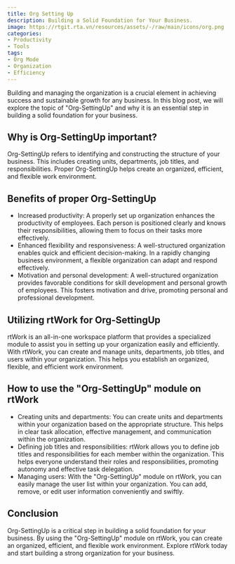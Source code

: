 ```yaml
---
title: Org Setting Up
description: Building a Solid Foundation for Your Business.
image: https://rtgit.rta.vn/resources/assets/-/raw/main/icons/org.png
categories:
- Productivity
- Tools
tags:
- Org Mode
- Organization
- Efficiency
---
```


Building and managing the organization is a crucial element in achieving success and sustainable growth for any business. In this blog post, we will explore the topic of "Org-SettingUp" and why it is an essential step in building a solid foundation for your business.

## Why is Org-SettingUp important?

Org-SettingUp refers to identifying and constructing the structure of your business. This includes creating units, departments, job titles, and responsibilities. Proper Org-SettingUp helps create an organized, efficient, and flexible work environment.

## Benefits of proper Org-SettingUp

- Increased productivity: A properly set up organization enhances the productivity of employees. Each person is positioned clearly and knows their responsibilities, allowing them to focus on their tasks more effectively.
- Enhanced flexibility and responsiveness: A well-structured organization enables quick and efficient decision-making. In a rapidly changing business environment, a flexible organization can adapt and respond effectively.
- Motivation and personal development: A well-structured organization provides favorable conditions for skill development and personal growth of employees. This fosters motivation and drive, promoting personal and professional development.

## Utilizing rtWork for Org-SettingUp

rtWork is an all-in-one workspace platform that provides a specialized module to assist you in setting up your organization easily and efficiently. With rtWork, you can create and manage units, departments, job titles, and users within your organization. This helps you establish an organized, flexible, and efficient work environment.

## How to use the "Org-SettingUp" module on rtWork

- Creating units and departments: You can create units and departments within your organization based on the appropriate structure. This helps in clear task allocation, effective management, and communication within the organization.
- Defining job titles and responsibilities: rtWork allows you to define job titles and responsibilities for each member within the organization. This helps everyone understand their roles and responsibilities, promoting autonomy and effective task delegation.
- Managing users: With the "Org-SettingUp" module on rtWork, you can easily manage the user list within your organization. You can add, remove, or edit user information conveniently and swiftly.

## Conclusion

Org-SettingUp is a critical step in building a solid foundation for your business. By using the "Org-SettingUp" module on rtWork, you can create an organized, efficient, and flexible work environment. Explore rtWork today and start building a strong organization for your business.